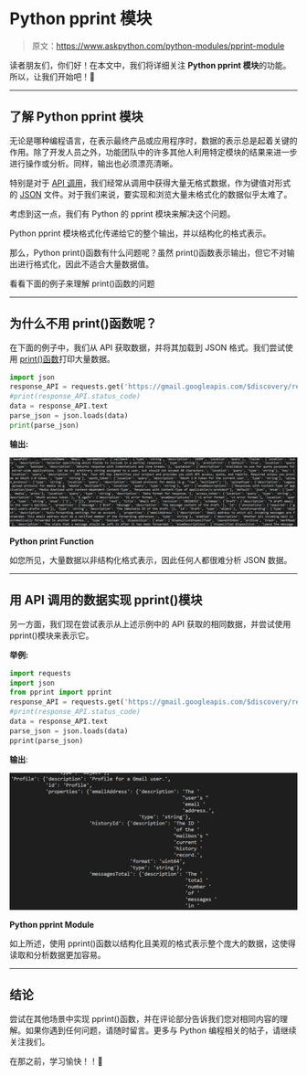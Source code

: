 # Python pprint 模块

> 原文：<https://www.askpython.com/python-modules/pprint-module>

读者朋友们，你们好！在本文中，我们将详细关注 **Python pprint 模块**的功能。所以，让我们开始吧！🙂

* * *

## 了解 Python pprint 模块

无论是哪种编程语言，在表示最终产品或应用程序时，数据的表示总是起着关键的作用。除了开发人员之外，功能团队中的许多其他人利用特定模块的结果来进一步进行操作或分析。同样，输出也必须漂亮清晰。

特别是对于 [API 调用](https://www.askpython.com/python/examples/pull-data-from-an-api)，我们经常从调用中获得大量无格式数据，作为键值对形式的 [JSON](https://www.askpython.com/python-modules/python-json-module) 文件。对于我们来说，要实现和浏览大量未格式化的数据似乎太难了。

考虑到这一点，我们有 Python 的 pprint 模块来解决这个问题。

Python pprint 模块格式化传递给它的整个输出，并以结构化的格式表示。

那么，Python print()函数有什么问题呢？虽然 print()函数表示输出，但它不对输出进行格式化，因此不适合大量数据值。

看看下面的例子来理解 print()函数的问题

* * *

## 为什么不用 print()函数呢？

在下面的例子中，我们从 API 获取数据，并将其加载到 JSON 格式。我们尝试使用 [print()函数](https://www.askpython.com/python/built-in-methods/python-print-function)打印大量数据。

```py
import json
response_API = requests.get('https://gmail.googleapis.com/$discovery/rest?version=v1')
#print(response_API.status_code)
data = response_API.text
parse_json = json.loads(data)
print(parse_json)

```

**输出:**

![Python print Function](img/fe4522c903da8e2b585c892db0b6c406.png)

**Python print Function**

如您所见，大量数据以非结构化格式表示，因此任何人都很难分析 JSON 数据。

* * *

## 用 API 调用的数据实现 pprint()模块

另一方面，我们现在尝试表示从上述示例中的 API 获取的相同数据，并尝试使用 pprint()模块来表示它。

**举例:**

```py
import requests
import json
from pprint import pprint
response_API = requests.get('https://gmail.googleapis.com/$discovery/rest?version=v1')
#print(response_API.status_code)
data = response_API.text
parse_json = json.loads(data)
pprint(parse_json)

```

**输出**:

![Python pprint Module](img/95c9760b2f8426a06f99f2f44cd8773b.png)

**Python pprint Module**

如上所述，使用 pprint()函数以结构化且美观的格式表示整个庞大的数据，这使得读取和分析数据更加容易。

* * *

## 结论

尝试在其他场景中实现 pprint()函数，并在评论部分告诉我们您对相同内容的理解。如果你遇到任何问题，请随时留言。更多与 Python 编程相关的帖子，请继续关注我们。

在那之前，学习愉快！！🙂